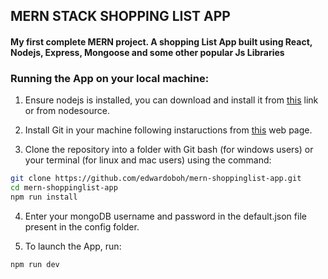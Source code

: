 ## MERN STACK SHOPPING LIST APP

#### My first complete MERN project. A shopping List App built using React, Nodejs, Express, Mongoose and some other popular Js Libraries

### Running the App on your local machine:

1. Ensure nodejs is installed, you can download and install it from [this](https://nodejs.org/) link or from nodesource.

1. Install Git in your machine following instaructions from [this](https://git-scm.com/) web page.

1. Clone the repository into a folder with Git bash (for windows users) or your terminal (for linux and mac users) using the command:

```bash
git clone https://github.com/edwardoboh/mern-shoppinglist-app.git
cd mern-shoppinglist-app
npm run install
```

4. Enter your mongoDB username and password in the default.json file present in the config folder.

5. To launch the App, run:

```bash
npm run dev
```
